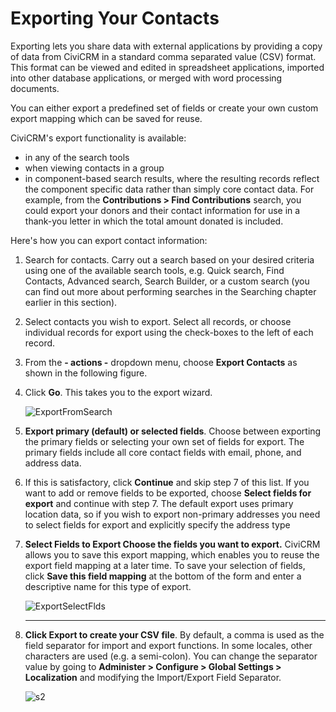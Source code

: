 Exporting Your Contacts
=======================

Exporting lets you share data with external applications by providing a
copy of data from CiviCRM in a standard comma separated value (CSV)
format. This format can be viewed and edited in spreadsheet
applications, imported into other database applications, or merged with
word processing documents.

You can either export a predefined set of fields or create your own
custom export mapping which can be saved for reuse.

CiviCRM's export functionality is available:

-   in any of the search tools
-   when viewing contacts in a group
-   in component-based search results, where the resulting records
    reflect the component specific data rather than simply core contact
    data. For example, from the **Contributions > Find Contributions**
    search, you could export your donors and their contact information
    for use in a thank-you letter in which the total amount donated is
    included.

Here's how you can export contact information:

1.  Search for contacts. Carry out a search based on your desired
    criteria using one of the available search tools, e.g. Quick search,
    Find Contacts, Advanced search, Search Builder, or a custom search
    (you can find out more about performing searches in the Searching
    chapter earlier in this section).
2.  Select contacts you wish to export. Select all records, or choose
    individual records for export using the check-boxes to the left of
    each record.
3.  From the **- actions -** dropdown menu, choose **Export Contacts**
    as shown in the following figure.
4.  Click **Go**. This takes you to the export wizard. 
     
    ![ExportFromSearch](/img/CiviCRM_update-CiviCore-ExportFromSearch-en.png "ExportFromSearch")
    
5.  **Export primary (default) or selected fields**. Choose between
    exporting the primary fields or selecting your own set of fields for
    export. The primary fields include all core contact fields with
    email, phone, and address data.
6.  If this is satisfactory, click **Continue** and skip step 7 of this
    list. If you want to add or remove fields to be exported, choose
    **Select fields for export** and continue with step 7. The default
    export uses primary location data, so if you wish to export
    non-primary addresses you need to select fields for export and
    explicitly specify the address type
7.  **Select Fields to Export Choose the fields you want to export.**
    CiviCRM allows you to save this export mapping, which enables you to
    reuse the export field mapping at a later time. To save your
    selection of fields, click **Save this field mapping** at the bottom
    of the form and enter a descriptive name for this type of export. 
     
    ![ExportSelectFlds](/img/CiviCRM_update-CiviCore-ExportSelectFlds-en.png "ExportSelectFlds")
    
    ****
8.  **Click Export to create your CSV file**. By default, a comma is
    used as the field separator for import and export functions. In some
    locales, other characters are used (e.g. a semi-colon). You can
    change the separator value by going to **Administer > Configure >
    Global Settings > Localization** and modifying the Import/Export
    Field Separator. 
     
    ![s2](/img/CiviCRM-Export-resized_600x225_s2-en.jpg "s2") 

